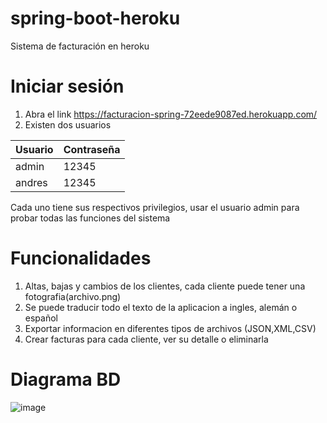 # spring-boot-heroku
Sistema de facturación en heroku

# Iniciar sesión
1. Abra el link https://facturacion-spring-72eede9087ed.herokuapp.com/
2. Existen dos usuarios
   
| Usuario       | Contraseña    |
| ------------- | ------------- |
| admin         | 12345         |
| andres        | 12345         |
 
Cada uno tiene sus respectivos privilegios, usar el usuario admin para probar todas las funciones del sistema

# Funcionalidades
1. Altas, bajas y cambios de los clientes, cada cliente puede tener una fotografia(archivo.png)
2. Se puede traducir todo el texto de la aplicacion a ingles, alemán o español
3. Exportar informacion en diferentes tipos de archivos (JSON,XML,CSV)
4. Crear facturas para cada cliente, ver su detalle o eliminarla

# Diagrama BD 
![image](https://github.com/VeraBeltran-MiguelAngel/spring-boot-heroku/assets/114844367/62e95db0-462b-4fd6-a318-2090a7b5e8fc)


